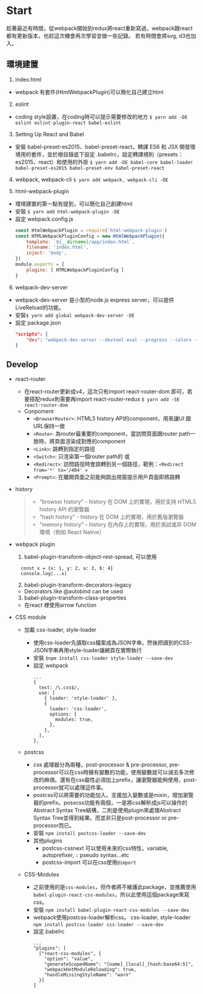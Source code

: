 # Start

趁著最近有時間，從webpack開始到redux將react重新寫過，webpack跟react都有更新版本，也趁這次機會再次學習並做一些記錄。
若有時間會將svg, d3也加入。

## 環境建置
1. index.html
  - webpack 有套件(HtmlWebpackPlugin)可以簡化自己建立html

2. eslint
  - coding style設置，在coding時可以提示需要修改的地方
  `$ yarn add -DE eslint eslint-plugin-react babel-eslint`

3. Setting Up React and Babel
  - 安裝 babel-preset-es2015、babel-preset-react，轉譯 ES6 和 JSX 開發環境用的套件，並於根目錄底下設定 .babelrc，設定轉譯規則（presets：es2015、react）和使用的外掛
  `$ yarn add -DE babel-core babel-loader babel-preset-es2015 babel-preset-env babel-preset-react`

4. webpack, webpack-cli
  `$ yarn add webpack, webpack-cli -DE`

5. html-webpack-plugin
  - 環境建置的第一點有提到，可以簡化自己創建html
  - 安裝 `$ yarn add html-webpack-plugin -DE`
  - 設定 webpack.config.js
    ```js
    const HtmlWebpackPlugin = require('html-webpack-plugin')
    const HTMLWebpackPluginConfig = new HtmlWebpackPlugin({
        template: `${__dirname}/app/index.html`,
        filename: 'index.html',
        inject: 'body',
    })
    module.exports = {
        plugins: [ HTMLWebpackPluginConfig ]
    }
    ```

6. webpack-dev-server
  - webpack-dev-server 是小型的node.js express server，可以提供LiveReload的功能。
  - 安裝`$ yarn add global webpack-dev-server -DE`
  - 設定 package.json
    ```json
    "scripts": {
        "dev": "webpack-dev-server --devtool eval --progress --colors --content-base build"
    }
    ```
## Develop

- react-router
  - 在react-router更新成v4，這次只有import react-router-dom 即可，若要搭配redux則需要再import react-router-redux
    `$ yarn add -SE react-router-dom`
  - Conpoment
    - `<BrowserRouter>`: HTML5 history API的component，用來讓UI 跟URL保持一致
    - `<Route>`: 為router最重要的component，當訪問頁面跟router path一致時，將頁面渲染成對應的component
    - `<Link>`: 跳轉到指定的路徑
    - `<Switch>`: 只渲染第一個router path的<Route> 或 <Redirect>
    - `<Redirect>`: 訪問路徑時會跳轉到另一個路徑，範例：`<Redirect from='*' to='/404' >`
    - `<Prompt>`: 在離開頁面之前能夠跳出視窗提示用戶頁面即將跳轉

- history
  > - "browser history" - history 在 DOM 上的實現，用於支持 HTML5 history API 的瀏覽器
  > - "hash history" - history 在 DOM 上的實現，用於舊版瀏覽器
  > - "memory history" - history 在內存上的實現，用於測試或非 DOM 環境（例如 React Native）

- webpack plugin
  1. babel-plugin-transform-object-rest-spread, 可以使用
  ```
    const x = {x: 1, y: 2, a: 3, b: 4}
    console.log(...x)
  ```
  2. babel-plugin-transform-decorators-legacy
    - Decorators like @autobind can be used
  3. babel-plugin-transform-class-properties
    - 在react 裡使用arrow function

- CSS module
  - 加載 css-loader, style-loader
    - 使用css-loader先讀取css檔案成為JSON字串，然後把讀到的CSS-JSON字串再用style-loader讓網頁在實際執行
    - 安裝 `$npm install css-loader style-loader --save-dev`
    - 設定 webpack
      ```
      ...
      {
        test: /\.css$/,
        use: [
          { loader: 'style-loader' },
          {
            loader: 'css-loader',
            options: {
              modules: true,
            },
          },
        ],
      },
      ```

  - postcss
    - css 處理器分為兩種，post-processor & pre-processor, pre-processor可以在css時擁有變數的功能，使用變數就可以減去多次修改的麻煩。還有在css屬性必須加上prefix，讓瀏覽器能夠使用，post-processor就可以處理這件事。
    - postcss可以將需要的功能加入。支援加入變數或是mixin，增加瀏覽器的prefix。posscss功能有兩個，一是將css解析成js可以操作的Abstract Syntax Tree結構，二則是使用plugin來處理Abstract Syntax Tree並得到結果。而並非只是post-processor or pre-processor而已。
    - 安裝 `npm install postcss-loader --save-dev`
    - 其他plugins
      - postcss-cssnext 可以使用未來的css特性，variable, autoprefixer, :: pseudo syntax...etc
      - postcss-import 可以在css使用`@import`

  - CSS-Modules
    - 之前使用的是`css-modules`，但作者將不維護此package，並推薦使用`babel-plugin-react-css-modules`，所以此使用這個package來寫css。
    - 安裝 `npm install babel-plugin-react-css-modules --save-dev`
    - webpack使用postcss-loader解析css。 css-loader, style-loader
    `npm install postcss-loader css-loader --save-dev`
    - 設定.babelrc
      ```
      ...
      "plugins": [
        ["react-css-modules", {
          "option": "value",
          "generateScopedName": "[name]_[local]_[hash:base64:5]",
          "webpackHotModuleReloading": true,
          "handleMissingStyleName": "warn"
        }]
      ]
    ```
